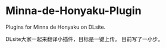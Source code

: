 # Minna-de-Honyaku-Plugin
Plugins for Minna de Honyaku on DLsite.

DLsite大家一起来翻译小插件，目标是一键上传。
目前写了一小步。

